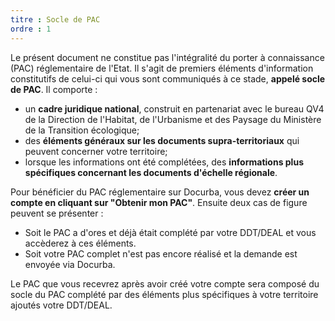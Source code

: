 ```yaml
---
titre : Socle de PAC
ordre : 1
---
```

Le présent document ne constitue pas l'intégralité du porter à connaissance (PAC) réglementaire de l'Etat. Il s'agit de premiers éléments d'information constitutifs de celui-ci qui vous sont communiqués à ce stade, **appelé socle de PAC**. Il comporte :
- un **cadre juridique national**, construit en partenariat avec le bureau QV4 de la Direction de l'Habitat, de l'Urbanisme et des Paysage du Ministère de la Transition écologique;
- des **éléments généraux sur les documents supra-territoriaux** qui peuvent concerner votre territoire;
- lorsque les informations ont été complétées, des **informations plus spécifiques concernant les documents d'échelle régionale**.

Pour bénéficier du PAC réglementaire sur Docurba, vous devez **créer un compte en cliquant sur "Obtenir mon PAC"**. Ensuite deux cas de figure peuvent se présenter :
- Soit le PAC a d'ores et déjà était complété par votre DDT/DEAL et vous accèderez à ces éléments. 
- Soit votre PAC complet n'est pas encore réalisé et la demande est envoyée via Docurba.

Le PAC que vous recevrez après avoir créé votre compte sera composé du socle du PAC complété par des éléments plus spécifiques à votre territoire ajoutés votre DDT/DEAL.
